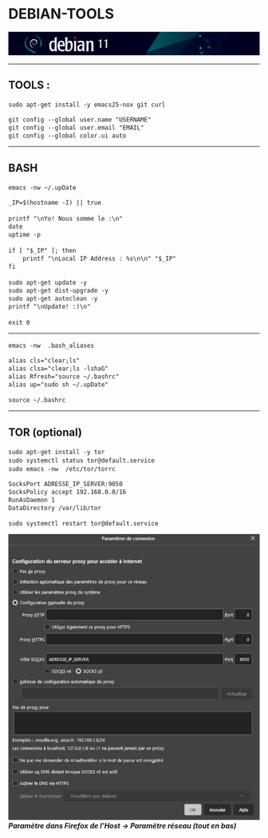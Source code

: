 #   DEBIAN-TOOLS
![screenshot0](IMG/debian-logo.png)  
___

##  TOOLS :
`sudo apt-get install -y emacs25-nox git curl`

    git config --global user.name "USERNAME"
    git config --global user.email "EMAIL"
    git config --global color.ui auto
___

##  BASH
`emacs -nw ~/.upDate`

    _IP=$(hostname -I) || true

    printf "\nYo! Nous somme le :\n"
    date
    uptime -p

    if [ "$_IP" ]; then
        printf "\nLocal IP Address : %s\n\n" "$_IP"
    fi

    sudo apt-get update -y
    sudo apt-get dist-upgrade -y
    sudo apt-get autoclean -y
    printf "\nUpdate! :)\n"

    exit 0
___

`emacs -nw  .bash_aliases`

    alias cls="clear;ls"
    alias clsa="clear;ls -lshaG"
    alias Rfresh="source ~/.bashrc"
    alias up="sudo sh ~/.upDate"
`source ~/.bashrc`
___

##  TOR (optional)
`sudo apt-get install -y tor`  
`sudo systemctl status tor@default.service`  
`sudo emacs -nw  /etc/tor/torrc`

    SocksPort ADRESSE_IP_SERVER:9050
    SocksPolicy accept 192.168.0.0/16
    RunAsDaemon 1
    DataDirectory /var/lib/tor

`sudo systemctl restart tor@default.service`

![screenshot01](IMG/08-debian-tools/01.png)  
***Paramètre dans Firefox de l'Host -> Paramètre réseau (tout en bas)***  

